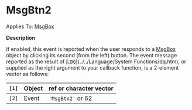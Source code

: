 




<h1 class="heading"><span class="name">MsgBtn2</span></h1>

Applies To: [MsgBox](./msgbox.md)


**Description**


If enabled, this event is reported when the user responds to a [MsgBox](./msgbox.md) object by clicking its second (from the left) button. The event message reported as the result of [`⎕DQ`](../../Language/System Functions/dq.htm), or supplied as the right argument to your callback function, is a 2-element vector as follows:


| `[1]` | Object | ref or character vector |
| --- | --- | ---  |
| `[2]` | Event | `'MsgBtn2'` or 62 |



